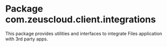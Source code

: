 # Package com.zeuscloud.client.integrations

This package provides utilities and interfaces to integrate
Files application with 3rd party apps.
